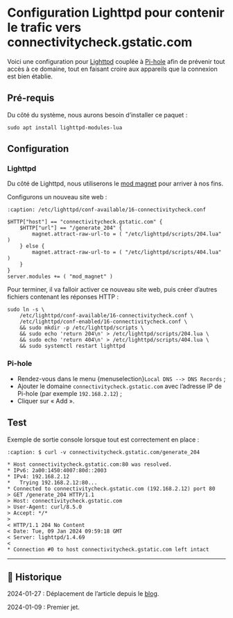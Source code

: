# Configuration Lighttpd pour contenir le trafic vers connectivitycheck.gstatic.com

Voici une configuration pour [Lighttpd](https://www.lighttpd.net) couplée à [Pi-hole](https://pi-hole.net) afin de prévenir tout accès à ce domaine, tout en faisant croire aux appareils que la connexion est bien établie.

## Pré-requis

Du côté du système, nous aurons besoin d’installer ce paquet :

```{code-block} shell
sudo apt install lighttpd-modules-lua
```

## Configuration

### Lighttpd

Du côté de Lighttpd, nous utiliserons le [mod magnet](https://redmine.lighttpd.net/projects/lighttpd/wiki/Mod_magnet) pour arriver à nos fins.

Configurons un nouveau site web :

```{code-block} shell
:caption: /etc/lighttpd/conf-available/16-connectivitycheck.conf

$HTTP["host"] == "connectivitycheck.gstatic.com" {
    $HTTP["url"] == "/generate_204" {
        magnet.attract-raw-url-to = ( "/etc/lighttpd/scripts/204.lua" )
    } else {
        magnet.attract-raw-url-to = ( "/etc/lighttpd/scripts/404.lua" )
    }
}
server.modules += ( "mod_magnet" )
```

Pour terminer, il va falloir activer ce nouveau site web, puis créer d’autres fichiers contenant les réponses HTTP :

```{code-block} shell
sudo ln -s \
    /etc/lighttpd/conf-available/16-connectivitycheck.conf \
    /etc/lighttpd/conf-enabled/16-connectivitycheck.conf \
    && sudo mkdir -p /etc/lighttpd/scripts \
    && sudo echo 'return 204\n' > /etc/lighttpd/scripts/204.lua \
    && sudo echo 'return 404\n' > /etc/lighttpd/scripts/404.lua \
    && sudo systemctl restart lighttpd
```

### Pi-hole

- Rendez-vous dans le menu {menuselection}`Local DNS --> DNS Records` ;
- Ajouter le domaine `connectivitycheck.gstatic.com` avec l’adresse IP de Pi-hole (par exemple `192.168.2.12`) ;
- Cliquer sur « Add ».

## Test

Exemple de sortie console lorsque tout est correctement en place :

```{code-block} text
:caption: $ curl -v connectivitycheck.gstatic.com/generate_204

* Host connectivitycheck.gstatic.com:80 was resolved.
* IPv6: 2a00:1450:4007:80d::2003
* IPv4: 192.168.2.12
*   Trying 192.168.2.12:80...
* Connected to connectivitycheck.gstatic.com (192.168.2.12) port 80
> GET /generate_204 HTTP/1.1
> Host: connectivitycheck.gstatic.com
> User-Agent: curl/8.5.0
> Accept: */*
> 
< HTTP/1.1 204 No Content
< Date: Tue, 09 Jan 2024 09:59:18 GMT
< Server: lighttpd/1.4.69
< 
* Connection #0 to host connectivitycheck.gstatic.com left intact
```

---

## 📜 Historique

2024-01-27
: Déplacement de l’article depuis le [blog](https://www.tiger-222.fr/?d=2024/01/09/09/59/17-configuration-lighttpd-pour-contenir-le-trafic-vers-connectivitycheckgstaticcom).

2024-01-09
: Premier jet.
